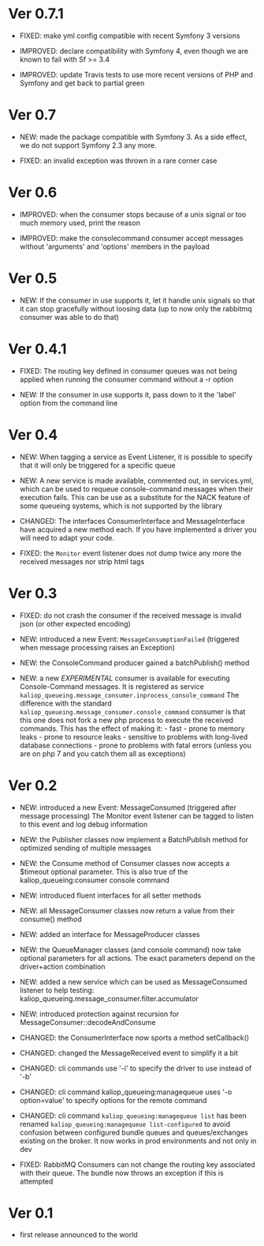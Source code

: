 # Ver 0.7.1

* FIXED: make yml config compatible with recent Symfony 3 versions

* IMPROVED: declare compatibility with Symfony 4, even though we are known to fail with Sf >= 3.4

* IMPROVED: update Travis tests to use more recent versions of PHP and Symfony and get back to partial green 


# Ver 0.7

* NEW: made the package compatible with Symfony 3. As a side effect, we do not support Symfony 2.3 any more.

* FIXED: an invalid exception was thrown in a rare corner case


# Ver 0.6

* IMPROVED: when the consumer stops because of a unix signal or too much memory used, print the reason

* IMPROVED: make the consolecommand consumer accept messages without 'arguments' and 'options' members in the payload


# Ver 0.5

* NEW: If the consumer in use supports it, let it handle unix signals so that it can stop gracefully without loosing data
       (up to now only the rabbitmq consumer was able to do that)


# Ver 0.4.1

* FIXED: The routing key defined in consumer queues was not being applied when running the consumer command without a
         -r option

* NEW: If the consumer in use supports it, pass down to it the 'label' option from the command line


# Ver 0.4

* NEW: When tagging a service as Event Listener, it is possible to specify that it will only be triggered for a specific
       queue

* NEW: A new service is made available, commented out, in services.yml, which can be used to requeue console-command
       messages when their execution fails. This can be use as a substitute for the NACK feature of some queueing systems,
       which is not supported by the library

* CHANGED: The interfaces ConsumerInterface and MessageInterface have acquired a new method each.
           If you have implemented a driver you will need to adapt your code.

* FIXED: the `Monitor` event listener does not dump twice any more the received messages nor strip html tags


# Ver 0.3

* FIXED: do not crash the consumer if the received message is invalid json (or other expected encoding)

* NEW: introduced a new Event: `MessageConsumptionFailed` (triggered when message processing raises an Exception)

* NEW: the ConsoleCommand producer gained a batchPublish() method

* NEW: a new *EXPERIMENTAL* consumer is available for executing Console-Command messages. It is registered as service
       `kaliop_queueing.message_consumer.inprocess_console_command`
       The difference with the standard `kaliop_queueing.message_consumer.console_command` consumer is that this one does
       not fork a new php process to execute the received commands.
       This has the effect of making it:
       - fast
       - prone to memory leaks
       - prone to resource leaks
       - sensitive to problems with long-lived database connections
       - prone to problems with fatal errors (unless you are on php 7 and you catch them all as exceptions)


# Ver 0.2

* NEW: introduced a new Event: MessageConsumed (triggered after message processing)
       The Monitor event listener can be tagged to listen to this event and log debug information

* NEW: the Publisher classes now implement a BatchPublish method for optimized sending of multiple messages

* NEW: the Consume method of Consumer classes now accepts a $timeout optional parameter.
       This is also true of the kaliop_queueing:consumer console command

* NEW: introduced fluent interfaces for all setter methods

* NEW: all MessageConsumer classes now return a value from their consume() method

* NEW: added an interface for MessageProducer classes

* NEW: the QueueManager classes (and console command) now take optional parameters for all actions.
       The exact parameters depend on the driver+action combination

* NEW: added a new service which can be used as MessageConsumed listener to help testing: kaliop_queueing.message_consumer.filter.accumulator

* NEW: introduced protection against recursion for MessageConsumer::decodeAndConsume

* CHANGED: the ConsumerInterface now sports a method setCallback()

* CHANGED: changed the MessageReceived event to simplify it a bit

* CHANGED: cli commands use '-i' to specify the driver to use instead of '-b'

* CHANGED: cli command kaliop_queueing:managequeue uses '-o option=value' to specify options for the remote command

* CHANGED: cli command `kaliop_queueing:managequeue list` has been renamed `kaliop_queueing:managequeue list-configured`
           to avoid confusion between configured bundle queues and queues/exchanges existing on the broker.
           It now works in prod environments and not only in dev

* FIXED: RabbitMQ Consumers can not change the routing key associated with their queue. The bundle now throws an exception
         if this is attempted


# Ver 0.1

* first release announced to the world
